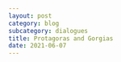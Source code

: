 ```yaml
---
layout: post
category: blog
subcategory: dialogues
title: Protagoras and Gorgias
date: 2021-06-07
---
```

